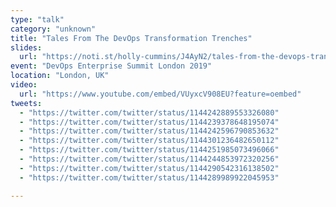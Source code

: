 ```yaml
---
type: "talk"
category: "unknown"
title: "Tales From The DevOps Transformation Trenches"
slides:
  url: "https://noti.st/holly-cummins/J4AyN2/tales-from-the-devops-transformation-trenches"
event: "DevOps Enterprise Summit London 2019"
location: "London, UK"
video:
  url: "https://www.youtube.com/embed/VUyxcV908EU?feature=oembed"
tweets:
  - "https://twitter.com/twitter/status/1144242889553326080"
  - "https://twitter.com/twitter/status/1144239378648195074"
  - "https://twitter.com/twitter/status/1144242596790853632"
  - "https://twitter.com/twitter/status/1144301236482650112"
  - "https://twitter.com/twitter/status/1144251985073496066"
  - "https://twitter.com/twitter/status/1144244853972320256"
  - "https://twitter.com/twitter/status/1144290542316138502"
  - "https://twitter.com/twitter/status/1144289989922045953"

---
```

